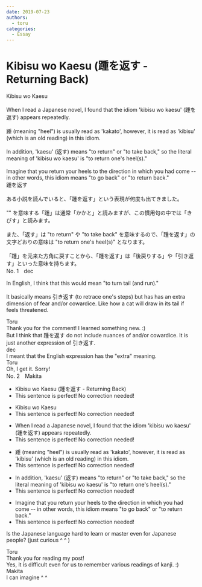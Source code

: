 ```yaml
---
date: 2019-07-23
authors:
  - toru
categories:
  - Essay
---
```


<h1 id="subject_show">Kibisu wo Kaesu (踵を返す - Returning Back)</h1>
<div class="date" hidden>Jul 23, 2019 08:28</div>
<div id="post"><div id="body_show_ori">
Kibisu wo Kaesu<br/><br/>When I read a Japanese novel, I found that the idiom 'kibisu wo kaesu' (踵を返す) appears repeatedly.<br/><br/>踵 (meaning "heel") is usually read as 'kakato', however, it is read as 'kibisu' (which is an old reading) in this idiom.<br/><br/>In addition, 'kaesu' (返す) means "to return" or "to take back," so the literal meaning of 'kibisu wo kaesu' is "to return one's heel(s)."<br/><br/>Imagine that you return your heels to the direction in which you had come -- in other words, this idiom means "to go back" or "to return back."
</div></div>

<!-- more -->

<div id="post_ja"><div id="body_show_mo">
踵を返す<br/><br/>ある小説を読んでいると、「踵を返す」という表現が何度も出てきました。<br/><br/>"" を意味する「踵」は通常「かかと」と読みますが、この慣用句の中では「きびす」と読みます。<br/><br/>また、「返す」は "to return" や "to take back" を意味するので、「踵を返す」の文字どおりの意味は "to return one's heel(s)" となります。<br/><br/>「踵」を元来た方角に戻すことから、「踵を返す」は「後戻りする」や「引き返す」といった意味を持ちます。
</div></div>
<div id="block"><div class="first_name"> No. 1　<span class="just_name">dec</span></div><div id="block2">
<p class="comment_small">
 In English, I think that this would mean "to turn tail (and run)."
 <br/>
 <br/>
 It basically means 引き返す (to retrace one's steps) but has has an extra dimension of fear and/or cowardice. Like how a cat will draw in its tail if feels threatened.
</p>

</div><div class="name"><span class="just_name">Toru</span><br>
Thank you for the comment! I learned something new. :)<br/>But I think that 踵を返す do not include nuances of and/or cowardice. It is just another expression of 引き返す.
</div>
<div class="name"><span class="just_name">dec</span><br>
I meant that the English expression has the "extra" meaning.
</div>
<div class="name"><span class="just_name">Toru</span><br>
Oh, I get it. Sorry!
</div>
</div>
<div id="block"><div class="first_name"> No. 2　<span class="just_name">Makita</span></div><div id="block2">
<ul class="correction_field">
<li class="incorrect">Kibisu wo Kaesu (踵を返す - Returning Back)</li>
<li class="corrected perfect">This sentence is perfect! No correction needed!</li>
</ul>
<ul class="correction_field">
<li class="incorrect">Kibisu wo Kaesu</li>
<li class="corrected perfect">This sentence is perfect! No correction needed!</li>
</ul>
<ul class="correction_field">
<li class="incorrect">When I read a Japanese novel, I found that the idiom 'kibisu wo kaesu' (踵を返す) appears repeatedly.</li>
<li class="corrected perfect">This sentence is perfect! No correction needed!</li>
</ul>
<ul class="correction_field">
<li class="incorrect">踵 (meaning "heel") is usually read as 'kakato', however, it is read as 'kibisu' (which is an old reading) in this idiom.</li>
<li class="corrected perfect">This sentence is perfect! No correction needed!</li>
</ul>
<ul class="correction_field">
<li class="incorrect">In addition, 'kaesu' (返す) means "to return" or "to take back," so the literal meaning of 'kibisu wo kaesu' is "to return one's heel(s)."</li>
<li class="corrected perfect">This sentence is perfect! No correction needed!</li>
</ul>
<ul class="correction_field">
<li class="incorrect">Imagine that you return your heels to the direction in which you had come -- in other words, this idiom means "to go back" or "to return back."</li>
<li class="corrected perfect">This sentence is perfect! No correction needed!</li>
</ul>
<p class="comment_small">
 Is the Japanese language hard to learn or master even for Japanese people? (just curious ^ ^ )
</p>

</div><div class="name"><span class="just_name">Toru</span><br>
Thank you for reading my post!<br/>Yes, it is difficult even for us to remember various readings of kanji. :)
</div>
<div class="name"><span class="just_name">Makita</span><br>
I can imagine ^ ^
</div>
</div>
